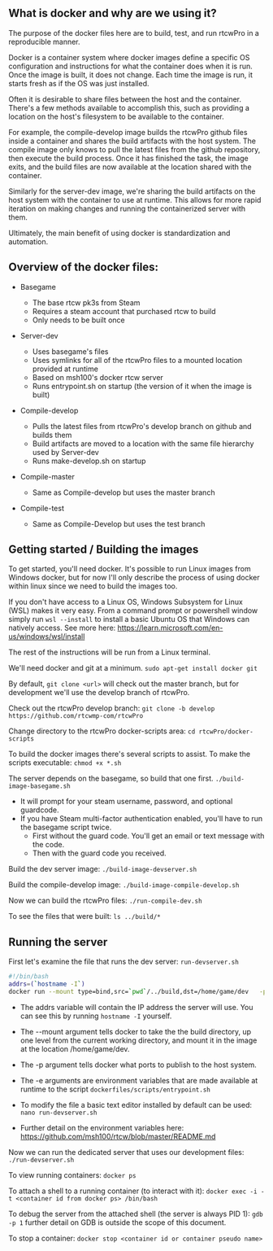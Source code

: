 
What is docker and why are we using it?
---------------------------------------
The purpose of the docker files here are to build, test, and run rtcwPro in a reproducible manner. 

Docker is a container system where docker images define a specific OS configuration and instructions for what the container does when it is run. Once the image is built, it does not change. Each time the image is run, it starts fresh as if the OS was just installed.

Often it is desirable to share files between the host and the container. There's a few methods available to accomplish this, such as providing a location on the host's filesystem to be available to the container. 

For example, the compile-develop image builds the rtcwPro github files inside a container and shares the build artifacts with the host system. The compile image only knows to pull the latest files from the github repository, then execute the build process. Once it has finished the task, the image exits, and the build files are now available at the location shared with the container. 

Similarly for the server-dev image, we're sharing the build artifacts on the host system with the container to use at runtime. This allows for more rapid iteration on making changes and running the containerized server with them. 

Ultimately, the main benefit of using docker is standardization and automation. 

Overview of the docker files:
-----------------------------

- Basegame 
  - The base rtcw pk3s from Steam
  - Requires a steam account that purchased rtcw to build
  - Only needs to be built once


- Server-dev
  - Uses basegame's files 
  - Uses symlinks for all of the rtcwPro files to a mounted location provided at runtime
  - Based on msh100's docker rtcw server
  - Runs entrypoint.sh on startup (the version of it when the image is built)


- Compile-develop
  - Pulls the latest files from rtcwPro's develop branch on github and builds them
  - Build artifacts are moved to a location with the same file hierarchy used by Server-dev
  - Runs make-develop.sh on startup


- Compile-master
  - Same as Compile-develop but uses the master branch
- Compile-test
  - Same as Compile-Develop but uses the test branch


Getting started / Building the images
---------------
To get started, you'll need docker. It's possible to run Linux images from Windows docker, but for now I'll only describe the process of using docker within linux since we need to build the images too. 

If you don't have access to a Linux OS, Windows Subsystem for Linux (WSL) makes it very easy. From a command prompt or powershell window simply run `wsl --install` to install a basic Ubuntu OS that Windows can natively access. See more here: https://learn.microsoft.com/en-us/windows/wsl/install 

The rest of the instructions will be run from a Linux terminal. 

We'll need docker and git at a minimum. `sudo apt-get install docker git`

By default, `git clone <url>` will check out the master branch, but for development we'll use the develop branch of rtcwPro.

Check out the rtcwPro develop branch: `git clone -b develop https://github.com/rtcwmp-com/rtcwPro`

Change directory to the rtcwPro docker-scripts area: `cd rtcwPro/docker-scripts`

To build the docker images there's several scripts to assist. To make the scripts executable: `chmod +x *.sh`

The server depends on the basegame, so build that one first. `./build-image-basegame.sh`
- It will prompt for your steam username, password, and optional guardcode. 
- If you have Steam multi-factor authentication enabled, you'll have to run the basegame script twice.
  - First without the guard code. You'll get an email or text message with the code. 
  - Then with the guard code you received. 

Build the dev server image: `./build-image-devserver.sh`

Build the compile-develop image: `./build-image-compile-develop.sh`

Now we can build the rtcwPro files: `./run-compile-dev.sh`

To see the files that were built: `ls ../build/*`


Running the server
------------------

First let's examine the file that runs the dev server: `run-devserver.sh`
```bash
#!/bin/bash
addrs=(`hostname -I`)
docker run --mount type=bind,src=`pwd`/../build,dst=/home/game/dev   -p "${addrs[0]}:27960:27960/udp"   -e "MAPS=adlernest_b3:te_escape2:te_frostbite"   -e "PASSWORD=war"   -e "REFEREEPASSWORD=pass123" -e "SERVERCONF=comp" rtcwpro/server-dev:1.0
```
- The addrs variable will contain the IP address the server will use. You can see this by running `hostname -I` yourself. 

- The --mount argument tells docker to take the the build directory, up one level from the current working directory, and mount it in the image at the location /home/game/dev. 

- The -p argument tells docker what ports to publish to the host system. 

- The -e arguments are environment variables that are made available at runtime to the script `dockerfiles/scripts/entrypoint.sh`

- To modify the file a basic text editor installed by default can be used: `nano run-devserver.sh`
- Further detail on the environment variables here: https://github.com/msh100/rtcw/blob/master/README.md

Now we can run the dedicated server that uses our development files: `./run-devserver.sh`

To view running containers: `docker ps`

To attach a shell to a running container (to interact with it): `docker exec -i -t <container id from docker ps> /bin/bash`

To debug the server from the attached shell (the server is always PID 1): `gdb -p 1` further detail on GDB is outside the scope of this document. 

To stop a container: `docker stop <container id or container pseudo name>`